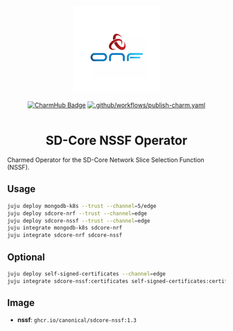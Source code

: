 <div align="center">
  <img src="./icon.svg" alt="ONF Icon" width="200" height="200">
</div>
<br/>
<div align="center">
  <a href="https://charmhub.io/sdcore-udr"><img src="https://charmhub.io/sdcore-nssf/badge.svg" alt="CharmHub Badge"></a>
  <a href="https://github.com/canonical/sdcore-nssf-operator/actions/workflows/publish-charm.yaml">
    <img src="https://github.com/canonical/sdcore-nssf-operator/actions/workflows/publish-charm.yaml/badge.svg?branch=main" alt=".github/workflows/publish-charm.yaml">
  </a>
  <br/>
  <br/>
  <h1>SD-Core NSSF Operator</h1>
</div>

Charmed Operator for the SD-Core Network Slice Selection Function (NSSF).

## Usage
```bash
juju deploy mongodb-k8s --trust --channel=5/edge
juju deploy sdcore-nrf --trust --channel=edge
juju deploy sdcore-nssf --trust --channel=edge
juju integrate mongodb-k8s sdcore-nrf
juju integrate sdcore-nrf sdcore-nssf
```

## Optional

```bash
juju deploy self-signed-certificates --channel=edge
juju integrate sdcore-nssf:certificates self-signed-certificates:certificates
```

## Image

- **nssf**: `ghcr.io/canonical/sdcore-nssf:1.3`
